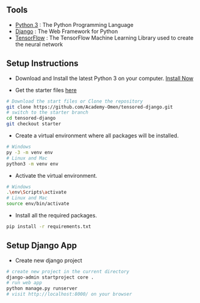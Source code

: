 ## Tools

- [Python 3](https://www.python.org) : The Python Programming Language
- [Django](https://www.djangoproject.com) : The Web Framework for Python
- [TensorFlow](https://www.tensorflow.org) : The TensorFlow Machine Learning Library used to create the neural network

## Setup Instructions

- Download and Install the latest Python 3 on your computer. [Install Now](https://www.python.org/downloads/)

- Get the starter files [here](hhttps://github.com/Academy-Omen/tensored-django/tree/starter)

```bash
# Download the start files or Clone the repository
git clone https://github.com/Academy-Omen/tensored-django.git
# switch to the starter branch
cd tensored-django
git checkout starter
```

- Create a virtual environment where all packages will be installed.

```bash
# Windows
py -3 -m venv env
# Linux and Mac
python3 -m venv env
```

- Activate the virtual environment.

```bash
# Windows
.\env\Scripts\activate
# Linux and Mac
source env/bin/activate
```

- Install all the required packages.

```bash
pip install -r requirements.txt
```


## Setup Django App

- Create new django project

```bash
# create new project in the current directory
django-admin startproject core .
# run web app
python manage.py runserver
# visit http://localhost:8000/ on your browser
```
